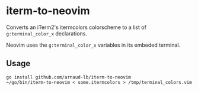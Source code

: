 # iterm-to-neovim

Converts an iTerm2's itermcolors colorscheme to a list of `g:terminal_color_x` declarations.

Neovim uses the `g:terminal_color_x` variables in its embeded terminal.

## Usage

```
go install github.com/arnaud-lb/iterm-to-neovim
~/go/bin/iterm-to-neovim < some.itermcolors > /tmp/terminal_colors.vim
```
